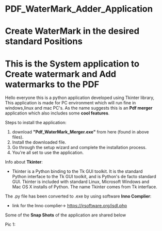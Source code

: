 # PDF_WaterMark_Adder_Application
# Create WaterMark in the desired standard Positions 
# This is the System application to Create watermark and Add watermarks to the PDF
Hello everyone this is a python application developed using Tkinter library, This application is made for PC environment which will run fine in windows,linux and mac PC's.
As the name suggests this is an **Pdf merger** application which also includes some **cool features**.

Steps to install the application:
1. download **"Pdf_WaterMark_Merger.exe"** from here (found in above files).
2. Install the downloaded file. 
3. Go through the setup wizard and complete the installation process.
4. You're all set to use the application.

Info about **Tkinter**:
* Tkinter is a Python binding to the Tk GUI toolkit. It is the standard Python interface to the Tk GUI toolkit, and is Python's de facto standard GUI. Tkinter is included with standard Linux, Microsoft Windows and Mac OS X installs of Python. The name Tkinter comes from Tk interface.

The .py file has been converted to .exe by using software **Inno Complier**:
* link for the Inno complier-> https://jrsoftware.org/isdl.php

 
Some of the **Snap Shots** of the application are shared below

Pic 1:
